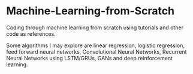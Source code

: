 # Machine-Learning-from-Scratch
Coding through machine learning from scratch using tutorials and other code as references.

Some algorithms I may explore are linear regression, logistic regression, feed forward neural networks, Convolutional Neural Networks, 
Recurrent Neural Networks using LSTM/GRUs, GANs and deep reinforcement learning.
